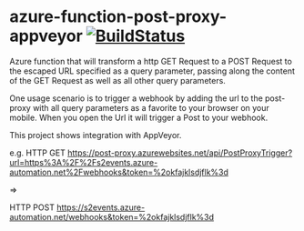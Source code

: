 # azure-function-post-proxy-appveyor <a href="https://ci.appveyor.com/project/aboersch/azure-function-post-proxy-appveyor">![BuildStatus](https://ci.appveyor.com/api/projects/status/github/aboersch/azure-function-post-proxy-appveyor?svg=true)</a>

Azure function that will transform a http GET Request to a POST Request to the escaped URL specified as a query parameter, passing along the content of the GET Request as well as all other query parameters.

One usage scenario is to trigger a webhook by adding the url to the post-proxy with all query parameters as a favorite to your browser on your mobile. When you open the Url it will trigger a Post to your webhook.

This project shows integration with AppVeyor.

e.g. HTTP GET https://post-proxy.azurewebsites.net/api/PostProxyTrigger?url=https%3A%2F%2Fs2events.azure-automation.net%2Fwebhooks&token=%2okfajklsdjflk%3d

=>

HTTP POST
https://s2events.azure-automation.net/webhooks&token=%2okfajklsdjflk%3d
